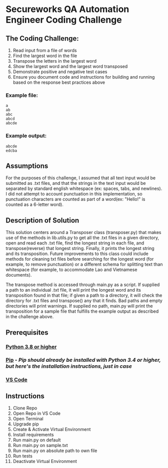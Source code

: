 # Secureworks QA Automation Engineer Coding Challenge

## The Coding Challenge: 
1. Read input from a file of words
2. Find the largest word in the file
3. Transpose the letters in the largest word
4. Show the largest word and the largest word transposed 
5. Demonstrate positive and negative test cases
6. Ensure you document code and instructions for building and running based on the response best practices above

### Example file:
```
a
ab
abc
abcd
abcde
```

### Example output:
```
abcde
edcba
```

## Assumptions
For the purposes of this challenge, I assumed that all text input would be submitted as .txt files, and that the strings in the text input would be separated by standard english whitespace (ex: spaces, tabs, and newlines). I did not attempt to account punctuation in this implementation, so punctuation characters are counted as part of a word(ex: "Hello!" is counted as a 6-letter word).

## Description of Solution
This solution centers around a Transposer class (transposer.py) that makes use of the methods in lib.utils.py to get all the .txt files in a given directory, open and read each .txt file, find the longest string in each file, and transpose(reverse) that longest string. Finally, it prints the longest string and its transposition. Future improvements to this class could include methods for cleaning txt files before searching for the longest word (for example, to remove punctuation) or a different schema for splitting text than whitespace (for example, to accommodate Lao and Vietnamese documents).

The transpose method is accessed through main.py as a script. If supplied a path to an individual .txt file, it will print the longest word and its transposition found in that file; if given a path to a directory, it will check the directory for .txt files and transpose() any that it finds. Bad paths and empty directories will print warnings. If supplied no path, main.py will print the transposition for a sample file that fulfills the example output as described in the challenge above. 

## Prerequisites

### [Python 3.8 or higher](https://www.python.org/downloads/)
### [Pip](https://pip.pypa.io/en/stable/installing/#upgrading-pip) - _Pip should already be installed with Python 3.4 or higher, but here's the installation instructions, just in case_
### [VS Code](https://code.visualstudio.com/)

## Instructions
1. Clone Repo
2. Open Repo in VS Code
3. Open Terminal
4. Upgrade pip
4. Create & Activate Virtual Environment
5. Install requirements
5. Run main.py on default
6. Run main.py on sample.txt
7. Run main.py on absolute path to own file
8. Run tests
9. Deactivate Virtual Environment
